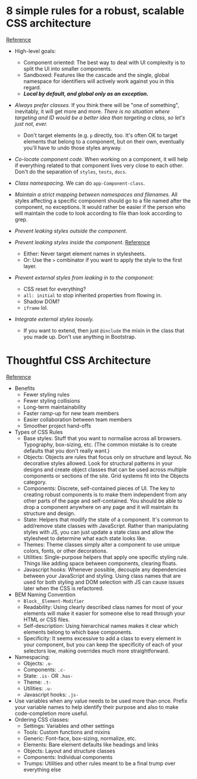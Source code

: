 # 8 simple rules for a robust, scalable CSS architecture
[Reference](https://github.com/jareware/css-architecture)

- High-level goals:
  - Component oriented: The best way to deal with UI complexity is to split the UI into smaller components.
  - Sandboxed: Features like the cascade and the single, global namespace for identifiers will actively work against you in this regard.
  - ***Local by default, and global only as an exception.***

- *Always prefer classes.* If you think there will be "one of something", inevitably, it will get more and more. *There is no situation where targeting and ID would be a better idea than targeting a class, so let's just not, ever.*
  - Don't target elements (e.g. `p` directly, too. It's often OK to target elements that belong to a component, but on their own, eventually you'll have to undo those styles anyway.
- *Co-locate component code.* When working on a component, it will help if everything related to that component lives very close to each other. Don't do the separation of `styles`, `tests`, `docs`.
- *Class namespacing.* We can do `app-Component-class`.
- *Maintain a strict mapping between namespaces and filenames.* All styles affecting a specific component should go to a file named after the component, no exceptions. It would rather be easier if the person who will maintain the code to look according to file than look according to grep.
- *Prevent leaking styles outside the component.*
- *Prevent leaking styles inside the component.* [Reference](https://github.com/jareware/css-architecture#6-prevent-leaking-styles-inside-the-component)
  - Either: Never target element names in stylesheets.
  - Or: Use the `>` combinator if you want to apply the style to the first layer.
- *Prevent external styles from leaking in to the component:*
  - CSS reset for everything?
  - `all: initial` to stop inherited properties from flowing in.
  -  Shadow DOM?
  - `iframe` lol.
- *Integrate external styles loosely.*
  - If you want to extend, then just `@include` the mixin in the class that you made up. Don't use anything in Bootstrap.

# Thoughtful CSS Architecture
[Reference](https://seesparkbox.com/foundry/thoughtful_css_architecture)

- Benefits
  - Fewer styling rules
  - Fewer styling collisions
  - Long-term maintainability
  - Faster ramp-up for new team members
  - Easier collaboration between team members
  - Smoother project hand-offs
- Types of CSS Rules
  - Base styles: Stuff that you want to normalise across all browsers. Typography, box-sizing, etc. (The common mistake is to create defaults that you don't really want.)
  - Objects: Objects are rules that focus only on structure and layout. No decorative styles allowed. Look for structural patterns in your designs and create object classes that can be used across multiple components or sections of the site. Grid systems fit into the Objects category.
  - Components: Discrete, self-contained pieces of UI. The key to creating robust components is to make them independent from any other parts of the page and self-contained. You should be able to drop a component anywhere on any page and it will maintain its structure and design.
  - State: Helpers that modify the state of a component. It's common to add/remove state classes with JavaScript. Rather than manipulating styles with JS, you can just update a state class and allow the stylesheet to determine what each state looks like.
  - Themes: Theme classes simply alter a component to use unique colors, fonts, or other decorations.
  - Utilities: Single-purpose helpers that apply one specific styling rule. Things like adding space between components, clearing floats.
  - Javascript hooks: Whenever possible, decouple any dependencies between your JavaScript and styling. Using class names that are used for both styling and DOM selection with JS can cause issues later when the CSS is refactored.
- BEM Naming Convention
  - `Block__Element-Modifier`
  - Readability: Using clearly described class names for most of your elements will make it easier for someone else to read through your HTML or CSS files.
  - Self-description: Using hierarchical names makes it clear which elements belong to which base components.
  - Specificity: It seems excessive to add a class to every element in your component, but you can keep the specificity of each of your selectors low, making overrides much more straightforward.
- Namespacing:
  - Objects: `.o-`
  - Components: `.c-`
  - State: `.is-` OR `.has-`
  - Theme: `.t-`
  - Utilities: `.u-`
  - Javascript hooks: `.js-`
- Use variables when any value needs to be used more than once. Prefix your variable names to help identify their purpose and also to make code-completion more useful.
- Ordering CSS classes:
  - Settings: Variables and other settings
  - Tools: Custom functions and mixins
  - Generic: Font-face, box-sizing, normalize, etc.
  - Elements: Bare element defaults like headings and links
  - Objects: Layout and structure classes
  - Components: Individual components
  - Trumps: Utilities and other rules meant to be a final trump over everything else
